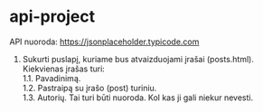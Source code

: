 # api-project

API nuoroda: https://jsonplaceholder.typicode.com

1. Sukurti puslapį, kuriame bus atvaizduojami įrašai (posts.html). Kiekvienas įrašas turi:<br>
  1.1. Pavadinimą. <br>
  1.2. Pastraipą su įrašo (post) turiniu.<br>
  1.3. Autorių. Tai turi būti nuoroda. Kol kas ji gali niekur nevesti.<br>
  